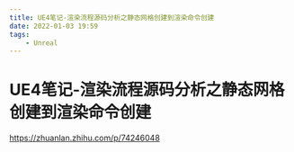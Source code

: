 ```yaml
---
title: UE4笔记-渲染流程源码分析之静态网格创建到渲染命令创建
date: 2022-01-03 19:59
tags:
    - Unreal
---
```

# UE4笔记-渲染流程源码分析之静态网格创建到渲染命令创建

https://zhuanlan.zhihu.com/p/74246048